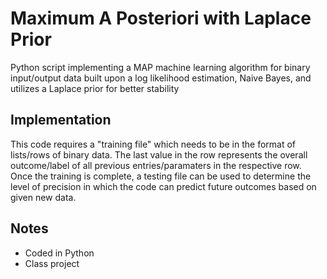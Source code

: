 # Maximum A Posteriori with Laplace Prior

Python script implementing a MAP machine learning algorithm for binary input/output data built upon a log likelihood estimation, Naive Bayes, and utilizes a Laplace prior for better stability

## Implementation

This code requires a "training file" which needs to be in the format of lists/rows of binary data. The last value in the row represents the overall outcome/label of all previous entries/paramaters in the respective row. Once the training is complete, a testing file can be used to determine the level of precision in which the code can predict future outcomes based on given new data. 

## Notes

* Coded in Python
* Class project
